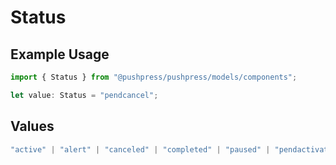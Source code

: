 # Status

## Example Usage

```typescript
import { Status } from "@pushpress/pushpress/models/components";

let value: Status = "pendcancel";
```

## Values

```typescript
"active" | "alert" | "canceled" | "completed" | "paused" | "pendactivation" | "pendcancel"
```